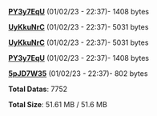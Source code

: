 [**PY3y7EqU**](/data/PY3y7EqU.txt) (01/02/23 - 22:37)- 1408 bytes

[**UyKkuNrC**](/data/UyKkuNrC.txt) (01/02/23 - 22:37)- 5031 bytes

[**UyKkuNrC**](/data/UyKkuNrC.txt) (01/02/23 - 22:37)- 5031 bytes

[**PY3y7EqU**](/data/PY3y7EqU.txt) (01/02/23 - 22:37)- 1408 bytes

[**5pJD7W35**](/data/5pJD7W35.txt) (01/02/23 - 22:37)- 802 bytes

**Total Datas**: 7752

**Total Size**: 51.61 MB / 51.6 MB